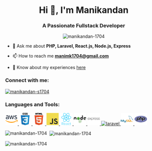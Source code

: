 <h1 align="center">Hi 👋, I'm Manikandan</h1>
<h3 align="center">A Passionate Fullstack Developer</h3>

<p align="center">
  <img src="https://komarev.com/ghpvc/?username=manikandan-1704&label=Profile%20views&color=0e75b6&style=flat" alt="manikandan-1704" />
</p>

- 💬 Ask me about **PHP, Laravel, React.js, Node.js, Express**

- 📫 How to reach me **manimk1704@gmail.com**

- 📄 Know about my experiences [here](https://drive.google.com/file/d/1eb5npjXEUa8Cc3bZ8AMB9mlgI_w25VN9/view?usp=drive_link)

<h3 align="left">Connect with me:</h3>
<p align="left">
  <a href="https://linkedin.com/in/manikandan-s1704" target="blank">
    <img align="center" src="https://raw.githubusercontent.com/rahuldkjain/github-profile-readme-generator/master/src/images/icons/Social/linked-in-alt.svg" alt="manikandan-s1704" height="30" width="40" />
  </a>
</p>

<h3 align="left">Languages and Tools:</h3>
<p align="left">
  <a href="https://aws.amazon.com" target="_blank" rel="noreferrer">
    <img src="https://raw.githubusercontent.com/devicons/devicon/master/icons/amazonwebservices/amazonwebservices-original-wordmark.svg" alt="aws" width="40" height="40"/>
  </a>
  <a href="https://www.w3schools.com/css/" target="_blank" rel="noreferrer">
    <img src="https://raw.githubusercontent.com/devicons/devicon/master/icons/css3/css3-original-wordmark.svg" alt="css3" width="40" height="40"/>
  </a>
  <a href="https://www.w3.org/html/" target="_blank" rel="noreferrer">
    <img src="https://raw.githubusercontent.com/devicons/devicon/master/icons/html5/html5-original-wordmark.svg" alt="html5" width="40" height="40"/>
  </a>
  <a href="https://developer.mozilla.org/en-US/docs/Web/JavaScript" target="_blank" rel="noreferrer">
    <img src="https://raw.githubusercontent.com/devicons/devicon/master/icons/javascript/javascript-original.svg" alt="javascript" width="40" height="40"/>
  </a>
    <a href="https://react.dev/" target="_blank" rel="noreferrer">
    <img src="https://raw.githubusercontent.com/devicons/devicon/master/icons/react/react-original-wordmark.svg" alt="reactjs" width="40" height="40"/>
  </a>
  <a href="https://nodejs.org" target="_blank" rel="noreferrer">
    <img src="https://raw.githubusercontent.com/devicons/devicon/master/icons/nodejs/nodejs-original-wordmark.svg" alt="nodejs" width="40" height="40"/>
  </a>
  <a href="https://expressjs.com" target="_blank" rel="noreferrer">
    <img src="https://raw.githubusercontent.com/devicons/devicon/master/icons/express/express-original-wordmark.svg" alt="express" width="40" height="40"/>
  </a>
  <a href="https://laravel.com/" target="_blank" rel="noreferrer">
    <img src="https://github.com/marwin1991/profile-technology-icons/assets/25181517/afcf1c98-544e-41fb-bf44-edba5e62809a" alt="laravel" width="40" height="40"/>
  </a>
  <a href="https://www.mysql.com/" target="_blank" rel="noreferrer">
    <img src="https://raw.githubusercontent.com/devicons/devicon/master/icons/mysql/mysql-original-wordmark.svg" alt="mysql" width="40" height="40"/>
  </a>
  <a href="https://www.php.net" target="_blank" rel="noreferrer">
    <img src="https://raw.githubusercontent.com/devicons/devicon/master/icons/php/php-original.svg" alt="php" width="40" height="40"/>
  </a>
</p>

<p align="left">
  <img align="left" src="https://github-readme-stats.vercel.app/api/top-langs?username=manikandan-1704&show_icons=true&locale=en&layout=compact" alt="manikandan-1704" />
</p>

<p>&nbsp;
  <img align="center" src="https://github-readme-stats.vercel.app/api?username=manikandan-1704&show_icons=true&locale=en" alt="manikandan-1704" />
</p>

<p>
  <img align="center" src="https://github-readme-streak-stats.herokuapp.com/?user=manikandan-1704&" alt="manikandan-1704" />
</p>

